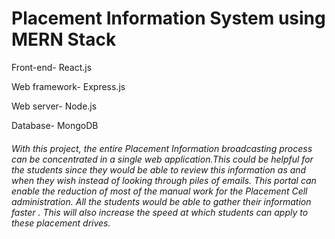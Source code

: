 # Placement Information System using MERN Stack

Front-end- React.js

Web framework- Express.js

Web server- Node.js

Database- MongoDB

###### With this project, the entire Placement Information broadcasting process can be concentrated in a single web application.This could be helpful for the students since they would be able to review this information as and when they wish instead of looking through piles of emails. This portal can enable the reduction of most of the manual work for the Placement Cell administration. All the students would be able to gather their information faster . This will also increase the speed at which students can apply to these placement drives. 
